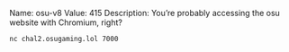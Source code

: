 Name: osu-v8
Value: 415
Description: You’re probably accessing the osu website with Chromium, right?

`nc chal2.osugaming.lol 7000`
